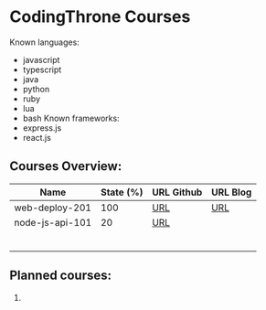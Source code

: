 # CodingThrone Courses

Known languages:
- javascript
- typescript
- java
- python
- ruby
- lua
- bash
Known frameworks:
- express.js
- react.js


## Courses Overview:

| Name 	| State (%) 	| URL Github 	| URL Blog 	|
|-	|-	|-	|-	|
| web-deploy-201 	| 100 	| [URL](https://github.com/codingthrone/courses/tree/rbrtbrnschn/web-deploy-201/src) 	| [URL](http://64.225.103.55/deployment/web-deployment-201/) 	|
| node-js-api-101 	| 20 	| [URL](https://github.com/codingthrone/courses/tree/rbrtbrnschn/node-js-api-101/src) 	|  	|
|  	|  	|  	|  	|
|  	|  	|  	|  	|
|  	|  	|  	|  	|
|  	|  	|  	|  	|
|  	|  	|  	|  	|
|  	|  	|  	|  	|

## Planned courses:
1.
